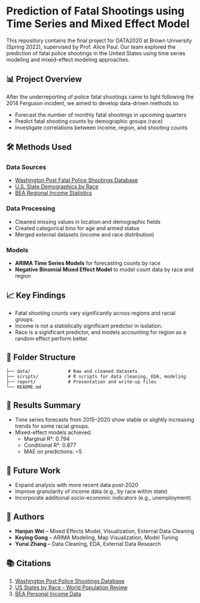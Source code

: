 # Prediction of Fatal Shootings using Time Series and Mixed Effect Model

This repository contains the final project for DATA2020 at Brown University (Spring 2022), supervised by Prof. Alice Paul. Our team explored the prediction of fatal police shootings in the United States using time series modeling and mixed-effect modeling approaches.

## 📊 Project Overview

After the underreporting of police fatal shootings came to light following the 2014 Ferguson incident, we aimed to develop data-driven methods to:
- Forecast the number of monthly fatal shootings in upcoming quarters
- Predict fatal shooting counts by demographic groups (race)
- Investigate correlations between income, region, and shooting counts

## 🛠️ Methods Used

### Data Sources
- [Washington Post Fatal Police Shootings Database](https://github.com/washingtonpost/data-police-shootings)
- [U.S. State Demographics by Race](https://worldpopulationreview.com/states/states-by-race)
- [BEA Regional Income Statistics](https://apps.bea.gov/regional/downloadzip.cfm)

### Data Processing
- Cleaned missing values in location and demographic fields
- Created categorical bins for age and armed status
- Merged external datasets (income and race distribution)

### Models
- **ARIMA Time Series Models** for forecasting counts by race
- **Negative Binomial Mixed Effect Model** to model count data by race and region

## 📈 Key Findings

- Fatal shooting counts vary significantly across regions and racial groups.
- Income is not a statistically significant predictor in isolation.
- Race is a significant predictor, and models accounting for region as a random effect perform better.

## 📁 Folder Structure

```
├── data/              # Raw and cleaned datasets
├── scripts/           # R scripts for data cleaning, EDA, modeling
├── report/            # Presentation and write-up files
└── README.md
```

## 📌 Results Summary

- Time series forecasts from 2015–2020 show stable or slightly increasing trends for some racial groups.
- Mixed-effect models achieved:
  - Marginal R²: 0.794
  - Conditional R²: 0.877
  - MAE on predictions: ~5

## 📅 Future Work

- Expand analysis with more recent data post-2020
- Improve granularity of income data (e.g., by race within state)
- Incorporate additional socio-economic indicators (e.g., unemployment)

## 👥 Authors

- **Hanjun Wei** – Mixed Effects Model, Visualization, External Data Cleaning  
- **Keying Gong** – ARIMA Modeling, Map Visualization, Model Tuning  
- **Yurui Zhang** – Data Cleaning, EDA, External Data Research

## 📚 Citations

1. [Washington Post Police Shootings Database](https://github.com/washingtonpost/data-police-shootings)  
2. [US States by Race - World Population Review](https://worldpopulationreview.com/states/states-by-race)  
3. [BEA Personal Income Data](https://apps.bea.gov/regional/downloadzip.cfm)
